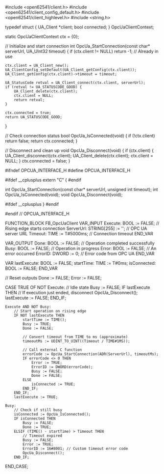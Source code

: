 #include <open62541/client.h>
#include <open62541/client_config_default.h>
#include <open62541/client_highlevel.h>
#include <string.h>

typedef struct {
    UA_Client *client;
    bool connected;
} OpcUaClientContext;

static OpcUaClientContext ctx = {0};

// Initialize and start connection
int OpcUa_StartConnection(const char* serverUrl, UA_UInt32 timeout) {
    if (ctx.client != NULL)
        return -1; // Already in use

    ctx.client = UA_Client_new();
    UA_ClientConfig_setDefault(UA_Client_getConfig(ctx.client));
    UA_Client_getConfig(ctx.client)->timeout = timeout;

    UA_StatusCode retval = UA_Client_connect(ctx.client, serverUrl);
    if (retval != UA_STATUSCODE_GOOD) {
        UA_Client_delete(ctx.client);
        ctx.client = NULL;
        return retval;
    }

    ctx.connected = true;
    return UA_STATUSCODE_GOOD;
}

// Check connection status
bool OpcUa_IsConnected(void) {
    if (!ctx.client)
        return false;
    return ctx.connected;
}

// Disconnect and clean up
void OpcUa_Disconnect(void) {
    if (ctx.client) {
        UA_Client_disconnect(ctx.client);
        UA_Client_delete(ctx.client);
        ctx.client = NULL;
    }
    ctx.connected = false;
}

#ifndef OPCUA_INTERFACE_H
#define OPCUA_INTERFACE_H

#ifdef __cplusplus
extern "C" {
#endif

int OpcUa_StartConnection(const char* serverUrl, unsigned int timeout);
int OpcUa_IsConnected(void);
void OpcUa_Disconnect(void);

#ifdef __cplusplus
}
#endif

#endif // OPCUA_INTERFACE_H

FUNCTION_BLOCK FB_OpcUaClient
VAR_INPUT
    Execute: BOOL := FALSE;           // Rising edge starts connection
    ServerUrl: STRING[255] := '';     // OPC UA server URL
    Timeout: TIME := T#5000ms;        // Connection timeout
END_VAR

VAR_OUTPUT
    Done: BOOL := FALSE;              // Operation completed successfully
    Busy: BOOL := FALSE;              // Operation in progress
    Error: BOOL := FALSE;             // An error occurred
    ErrorID: DWORD := 0;              // Error code from OPC UA
END_VAR

VAR
    lastExecute: BOOL := FALSE;
    startTime: TIME := T#0ms;
    isConnected: BOOL := FALSE;
END_VAR

// Reset outputs
Done := FALSE;
Error := FALSE;

CASE TRUE OF
    NOT Execute:
        // Idle state
        Busy := FALSE;
        IF lastExecute THEN
            // If execution just ended, disconnect
            OpcUa_Disconnect();
            lastExecute := FALSE;
        END_IF;

    Execute AND NOT Busy:
        // Start operation on rising edge
        IF NOT lastExecute THEN
            startTime := TIME();
            Busy := TRUE;
            Done := FALSE;

            // Convert timeout from TIME to ms (approximate)
            timeoutMs := UDINT_TO_UINT((Timeout / TIME#1MS));

            // Call external C function
            errorCode := OpcUa_StartConnection(ADR(ServerUrl), timeoutMs);
            IF errorCode <> 0 THEN
                Error := TRUE;
                ErrorID := DWORD(errorCode);
                Busy := FALSE;
                Done := FALSE;
            ELSE
                isConnected := TRUE;
            END_IF;
        END_IF;
        lastExecute := TRUE;

    Busy:
        // Check if still busy
        isConnected := OpcUa_IsConnected();
        IF isConnected THEN
            Busy := FALSE;
            Done := TRUE;
        ELSIF (TIME() - startTime) > Timeout THEN
            // Timeout expired
            Busy := FALSE;
            Error := TRUE;
            ErrorID := 16#8001; // Custom timeout error code
            OpcUa_Disconnect();
        END_IF;
END_CASE;
